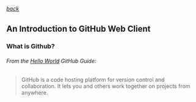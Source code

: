 ###### [back](../../README.md)
An Introduction to GitHub Web Client
-------------
### What is Github?
###### From the [Hello World][0] GitHub Guide:

>  GitHub is a code hosting platform for version control and collaboration. It lets you and others work together on projects from anywhere.

[0]: https://guides.github.com/activities/hello-world/ "GitHub Hello World"

